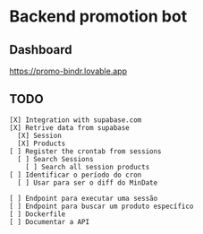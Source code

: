 # Backend promotion bot

## Dashboard
https://promo-bindr.lovable.app

## TODO

```
[X] Integration with supabase.com
[X] Retrive data from supabase
  [X] Session
  [X] Products
[ ] Register the crontab from sessions
  [ ] Search Sessions
    [ ] Search all session products
[ ] Identificar o período do cron
  [ ] Usar para ser o diff do MinDate

[ ] Endpoint para executar uma sessão
[ ] Endpoint para buscar um produto específico
[ ] Dockerfile
[ ] Documentar a API

```
